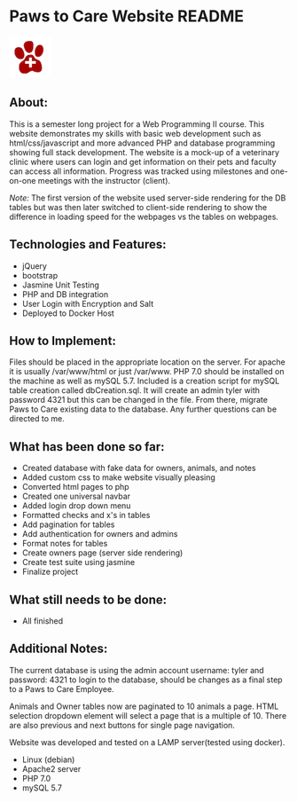 <h1>Paws to Care Website README</h1>

![Paws to Care Logo](images/logo.png)

<h2>About:</h2>

This is a semester long project for a Web Programming II course. This website demonstrates my skills with basic web development such as html/css/javascript and more advanced PHP and database programming showing full stack development. The website is a mock-up of a veterinary clinic where users can login and get information on their pets and faculty can access all information. Progress was tracked using milestones and one-on-one meetings with the instructor (client).

*Note:* The first version of the website used server-side rendering for the DB tables but was then later switched to client-side rendering to show the difference in loading speed for the webpages vs the tables on webpages.

<h2>Technologies and Features:</h2>

* jQuery
* bootstrap
* Jasmine Unit Testing
* PHP and DB integration
* User Login with Encryption and Salt
* Deployed to Docker Host



<h2>How to Implement:</h2>

Files should be placed in the appropriate location on the server. For apache it is usually /var/www/html or just /var/www. PHP 7.0 should be installed on the machine as well as mySQL 5.7. Included is a creation script for mySQL table creation called dbCreation.sql. It will create an admin tyler with password 4321 but this can be changed in the file. From there, migrate Paws to Care existing data to the database. Any further questions can be directed to me.

<h2>What has been done so far:</h2>

* Created database with fake data for owners, animals, and notes
* Added custom css to make website visually  pleasing
* Converted html pages to php
* Created one universal navbar
* Added login drop down menu
* Formatted checks and x's in tables
* Add pagination for tables
* Add authentication for owners and admins
* Format notes for tables
* Create owners page (server side rendering)
* Create test suite using jasmine
* Finalize project

<h2>What still needs to be done:</h2>

* All finished



<h2>Additional Notes:</h2>

The current database is using the admin account username: tyler and password: 4321 to login to the database, should be changes as a final step to a Paws to Care Employee.

Animals and Owner tables now are paginated to 10 animals a page. HTML selection dropdown element will select a page that is a multiple of 10. There are also previous and next buttons for single page navigation.

Website was developed and tested on a LAMP server(tested using docker). 
* Linux (debian)
* Apache2 server
* PHP 7.0
* mySQL 5.7


